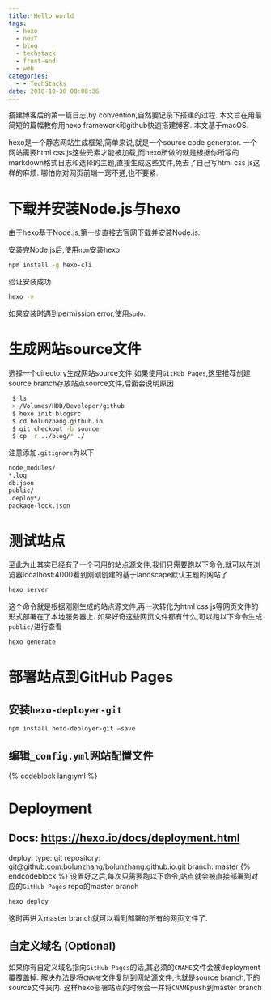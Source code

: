 ```yaml
---
title: Hello world
tags:
  - hexo
  - nexT
  - blog
  - techstack
  - front-end
  - web
categories:
  - - TechStacks
date: 2018-10-30 08:00:36
---
```


搭建博客后的第一篇日志,by convention,自然要记录下搭建的过程. 本文旨在用最简短的篇幅教你用hexo framework和github快速搭建博客. 本文基于macOS.

hexo是一个静态网站生成框架,简单来说,就是一个source code generator. 一个网站需要html css js这些元素才能被加载,而hexo所做的就是根据你所写的markdown格式日志和选择的主题,直接生成这些文件,免去了自己写html css js这样的麻烦. 哪怕你对网页前端一窍不通,也不要紧.

# 下载并安装Node.js与hexo

  由于hexo基于Node.js,第一步直接去官网下载并安装Node.js.  

  安装完Node.js后,使用`npm`安装hexo

  ```bash
  npm install -g hexo-cli
  ```

  验证安装成功

  ```bash
  hexo -v
  ```

  如果安装时遇到permission error,使用`sudo`.

# 生成网站source文件

  选择一个directory生成网站source文件,如果使用`GitHub Pages`,这里推荐创建source branch存放站点source文件,后面会说明原因

  ```bash
   $ ls
   > /Volumes/HDD/Developer/github
   $ hexo init blogsrc
   $ cd bolunzhang.github.io
   $ git checkout -b source
   $ cp -r ../blog/* ./
  ```

  注意添加`.gitignore`为以下

  ```bash
  node_modules/
  *.log
  db.json
  public/
  .deploy*/
  package-lock.json
  ```

# 测试站点

  至此为止其实已经有了一个可用的站点源文件,我们只需要跑以下命令,就可以在浏览器localhost:4000看到刚刚创建的基于landscape默认主题的网站了

  ```bash
  hexo server
  ```

  这个命令就是根据刚刚生成的站点源文件,再一次转化为html css js等网页文件的形式部署在了本地服务器上. 如果好奇这些网页文件都有什么,可以跑以下命令生成`public/`进行查看

  ```bash
  hexo generate
  ```

# 部署站点到GitHub Pages

## 安装`hexo-deployer-git`

  ```bash
  npm install hexo-deployer-git –save
  ```

## 编辑`_config.yml`网站配置文件  

  {% codeblock lang:yml %}
  # Deployment
  ## Docs: https://hexo.io/docs/deployment.html
  deploy:
  type: git
  repository: git@github.com:bolunzhang/bolunzhang.github.io.git
  branch: master
  {% endcodeblock %}
  设置好之后,每次只需要跑以下命令,站点就会被直接部署到对应的`GitHub Pages` repo的master branch

  ```bash
  hexo deploy
  ```

  这时再进入master branch就可以看到部署的所有的网页文件了.

## 自定义域名 (Optional)

  如果你有自定义域名指向`GitHub Pages`的话,其必须的`CNAME`文件会被deployment覆覆盖掉. 解决办法是将`CNAME`文件复制到网站源文件,也就是source branch,下的source文件夹内. 这样hexo部署站点的时候会一并将`CNAME`push到master branch
